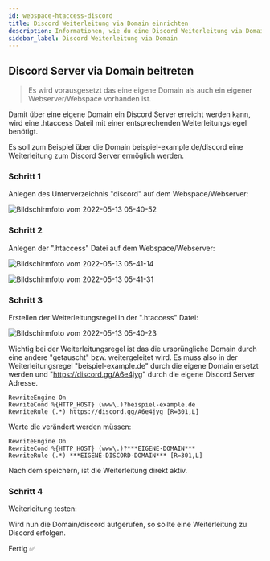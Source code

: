 ```yaml
---
id: webspace-htaccess-discord
title: Discord Weiterleitung via Domain einrichten
description: Informationen, wie du eine Discord Weiterleitung via Domain bei deinem Webspace von ZAP-Hosting einrichten kannst - ZAP-Hosting.com Dokumentationen
sidebar_label: Discord Weiterleitung via Domain
---
```


## Discord Server via Domain beitreten

>Es wird vorausgesetzt das eine eigene Domain als auch ein eigener Webserver/Webspace vorhanden ist. 

Damit über eine eigene Domain ein Discord Server erreicht werden kann, wird eine .htaccess Dateil mit einer entsprechenden Weiterleitungsregel benötigt. 

Es soll zum Beispiel über die Domain beispiel-example.de/discord eine Weiterleitung zum Discord Server ermöglich werden. 

### Schritt 1
Anlegen des Unterverzeichnis "discord" auf dem Webspace/Webserver: 

![Bildschirmfoto vom 2022-05-13 05-40-52](https://user-images.githubusercontent.com/61953937/168206898-35423959-dbde-4dc1-afbf-13d366201a44.png)

### Schritt 2
Anlegen der ".htaccess" Datei auf dem Webspace/Webserver: 

![Bildschirmfoto vom 2022-05-13 05-41-14](https://user-images.githubusercontent.com/61953937/168206912-705bc4e8-c1a8-4523-87a8-62a1a3b59802.png)

![Bildschirmfoto vom 2022-05-13 05-41-31](https://user-images.githubusercontent.com/61953937/168206923-59fcc59a-ae79-447f-962f-9e7a3f8062eb.png)

### Schritt 3
Erstellen der Weiterleitungsregel in der ".htaccess" Datei:

![Bildschirmfoto vom 2022-05-13 05-40-23](https://user-images.githubusercontent.com/61953937/168206933-f9ac7d75-420a-4760-99e3-77d1493fba42.png)

Wichtig bei der Weiterleitungsregel ist das die ursprüngliche Domain durch eine andere "getauscht" bzw. weitergeleitet wird. 
Es muss also in der Weiterleitungsregel "beispiel-example.de" durch die eigene Domain ersetzt werden und "https://discord.gg/A6e4jyg" durch die eigene Discord Server Adresse. 

```
RewriteEngine On
RewriteCond %{HTTP_HOST} (www\.)?beispiel-example.de
RewriteRule (.*) https://discord.gg/A6e4jyg [R=301,L]

```
Werte die verändert werden müssen: 

```
RewriteEngine On
RewriteCond %{HTTP_HOST} (www\.)?***EIGENE-DOMAIN***
RewriteRule (.*) ***EIGENE-DISCORD-DOMAIN*** [R=301,L]
```
Nach dem speichern, ist die Weiterleitung direkt aktiv.

### Schritt 4
Weiterleitung testen:

Wird nun die Domain/discord aufgerufen, so sollte eine Weiterleitung zu Discord erfolgen. 

Fertig ✅

